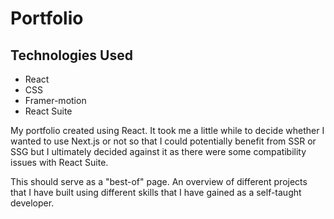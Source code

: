 # Portfolio

## Technologies Used

- React
- CSS
- Framer-motion
- React Suite

My portfolio created using React. It took me a little while to decide whether I wanted to use Next.js or not so that I could potentially benefit from SSR or SSG but I ultimately decided against it as there were some compatibility issues with React Suite.

This should serve as a "best-of" page. An overview of different projects that I have built using different skills that I have gained as a self-taught developer.
